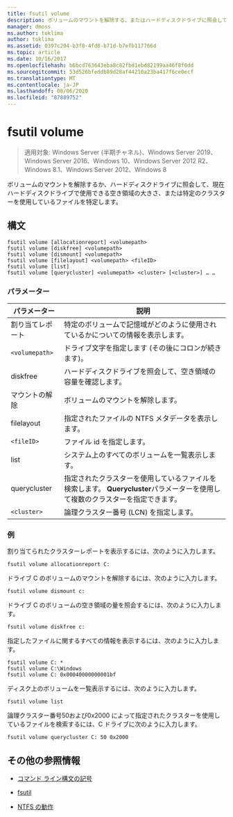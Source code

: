 ```yaml
---
title: fsutil volume
description: ボリュームのマウントを解除する、またはハードディスクドライブに照会して、ハードディスクドライブ上で現在使用可能な空き領域の容量や特定のクラスターを使用しているファイルを確認するには、fsutil volume コマンドの参照記事。
manager: dmoss
ms.author: toklima
author: toklima
ms.assetid: 0397c204-b3f8-4fd8-b71d-b7efb117766d
ms.topic: article
ms.date: 10/16/2017
ms.openlocfilehash: b6bcd763643eba8c82fbd1ebd82199aa46f8f0dd
ms.sourcegitcommit: 53d526bfeddb89d28af44210a23ba417f6ce0ecf
ms.translationtype: MT
ms.contentlocale: ja-JP
ms.lasthandoff: 08/06/2020
ms.locfileid: "87889752"
---
```

# <a name="fsutil-volume"></a>fsutil volume

> 適用対象: Windows Server (半期チャネル)、Windows Server 2019、Windows Server 2016、Windows 10、Windows Server 2012 R2、Windows 8.1、Windows Server 2012、Windows 8

ボリュームのマウントを解除するか、ハードディスクドライブに照会して、現在ハードディスクドライブで使用できる空き領域の大きさ、または特定のクラスターを使用しているファイルを特定します。

## <a name="syntax"></a>構文

```
fsutil volume [allocationreport] <volumepath>
fsutil volume [diskfree] <volumepath>
fsutil volume [dismount] <volumepath>
fsutil volume [filelayout] <volumepath> <fileID>
fsutil volume [list]
fsutil volume [querycluster] <volumepath> <cluster> [<cluster>] … …
```

### <a name="parameters"></a>パラメーター

| パラメーター | 説明 |
| --------- | ----------- |
| 割り当てレポート | 特定のボリュームで記憶域がどのように使用されているかについての情報を表示します。 |
| `<volumepath>` | ドライブ文字を指定します (その後にコロンが続きます)。 |
| diskfree | ハードディスクドライブを照会して、空き領域の容量を確認します。 |
| マウントの解除 | ボリュームのマウントを解除します。 |
| filelayout | 指定されたファイルの NTFS メタデータを表示します。 |
| `<fileID>` | ファイル id を指定します。 |
| list | システム上のすべてのボリュームを一覧表示します。 |
| querycluster | 指定されたクラスターを使用しているファイルを検索します。 **Querycluster**パラメーターを使用して複数のクラスターを指定できます。 |
| `<cluster>` | 論理クラスター番号 (LCN) を指定します。 |

### <a name="examples"></a>例

割り当てられたクラスターレポートを表示するには、次のように入力します。

```
fsutil volume allocationreport C:
```

ドライブ C のボリュームのマウントを解除するには、次のように入力します。

```
fsutil volume dismount c:
```

ドライブ C のボリュームの空き領域の量を照会するには、次のように入力します。

```
fsutil volume diskfree c:
```

指定したファイルに関するすべての情報を表示するには、次のように入力します。

```
fsutil volume C: *
fsutil volume C:\Windows
fsutil volume C: 0x00040000000001bf
```

ディスク上のボリュームを一覧表示するには、次のように入力します。

```
fsutil volume list
```

論理クラスター番号50および0x2000 によって指定されたクラスターを使用しているファイルを検索するには、C ドライブに次のように入力します。

```
fsutil volume querycluster C: 50 0x2000
```

## <a name="additional-references"></a>その他の参照情報

- [コマンド ライン構文の記号](command-line-syntax-key.md)

- [fsutil](fsutil.md)

- [NTFS の動作](/previous-versions/windows/it-pro/windows-server-2003/cc781134(v=ws.10))
